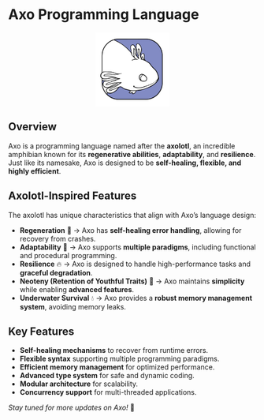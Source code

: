 # Axo Programming Language

<div style="display: flex; align-items: center; justify-content: center;">
  <img src="misc/logo.png" alt="Axo Logo" width="150" />
</div>

## Overview
Axo is a programming language named after the **axolotl**, an incredible amphibian known for its **regenerative abilities**, **adaptability**, and **resilience**. Just like its namesake, Axo is designed to be **self-healing, flexible, and highly efficient**.

## Axolotl-Inspired Features
The axolotl has unique characteristics that align with Axo’s language design:

- **Regeneration** 🦎 → Axo has **self-healing error handling**, allowing for recovery from crashes.
- **Adaptability** 🌊 → Axo supports **multiple paradigms**, including functional and procedural programming.
- **Resilience** 🔥 → Axo is designed to handle high-performance tasks and **graceful degradation**.
- **Neoteny (Retention of Youthful Traits)** 🍼 → Axo maintains **simplicity** while enabling **advanced features**.
- **Underwater Survival** 💧 → Axo provides a **robust memory management system**, avoiding memory leaks.

## Key Features
- **Self-healing mechanisms** to recover from runtime errors.
- **Flexible syntax** supporting multiple programming paradigms.
- **Efficient memory management** for optimized performance.
- **Advanced type system** for safe and dynamic coding.
- **Modular architecture** for scalability.
- **Concurrency support** for multi-threaded applications.

*Stay tuned for more updates on Axo!* 🚀

